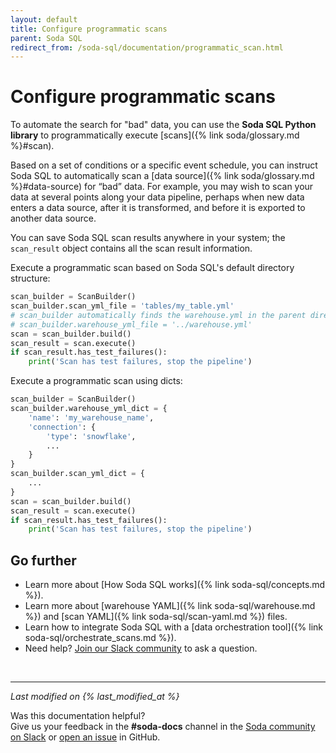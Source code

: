 ```yaml
---
layout: default
title: Configure programmatic scans
parent: Soda SQL
redirect_from: /soda-sql/documentation/programmatic_scan.html
---
```


# Configure programmatic scans

To automate the search for "bad" data, you can use the **Soda SQL Python library** to programmatically execute [scans]({% link soda/glossary.md %}#scan).

Based on a set of conditions or a specific event schedule, you can instruct Soda SQL to automatically scan a [data source]({% link soda/glossary.md %}#data-source) for “bad” data. For example, you may wish to scan your data at several points along your data pipeline, perhaps when new data enters a data source, after it is transformed, and before it is exported to another data source.

You can save Soda SQL scan results anywhere in your system; the `scan_result` object contains all the scan result information.

Execute a programmatic scan based on Soda SQL's default directory structure:

```python
scan_builder = ScanBuilder()
scan_builder.scan_yml_file = 'tables/my_table.yml'
# scan_builder automatically finds the warehouse.yml in the parent directory of the scan YAML file
# scan_builder.warehouse_yml_file = '../warehouse.yml'
scan = scan_builder.build()
scan_result = scan.execute()
if scan_result.has_test_failures():
    print('Scan has test failures, stop the pipeline')
```

Execute a programmatic scan using dicts:

```python
scan_builder = ScanBuilder()
scan_builder.warehouse_yml_dict = {
    'name': 'my_warehouse_name',
    'connection': {
        'type': 'snowflake',
        ...
    }
}
scan_builder.scan_yml_dict = {
    ...
}
scan = scan_builder.build()
scan_result = scan.execute()
if scan_result.has_test_failures():
    print('Scan has test failures, stop the pipeline')
```

## Go further

- Learn more about [How Soda SQL works]({% link soda-sql/concepts.md %}).
- Learn more about [warehouse YAML]({% link soda-sql/warehouse.md %}) and [scan YAML]({% link soda-sql/scan-yaml.md %}) files.
- Learn how to integrate Soda SQL with a [data orchestration tool]({% link soda-sql/orchestrate_scans.md %}).
- Need help? <a href="http://community.soda.io/slack" target="_blank">Join our Slack community</a> to ask a question.

<br />

---
*Last modified on {% last_modified_at %}*

Was this documentation helpful? <br /> Give us your feedback in the **#soda-docs** channel in the <a href="http://community.soda.io/slack" target="_blank"> Soda community on Slack</a> or <a href="https://github.com/sodadata/docs/issues/new" target="_blank">open an issue</a> in GitHub.